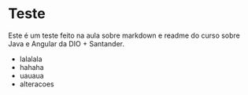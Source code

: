 # Teste

Este é um teste feito na aula sobre markdown e readme do curso sobre Java e Angular da DIO + Santander.

- lalalala
- hahaha
- uauaua
- alteracoes
